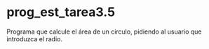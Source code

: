 # prog_est_tarea3.5
Programa que calcule el área de un circulo, pidiendo al usuario que introduzca el radio.
